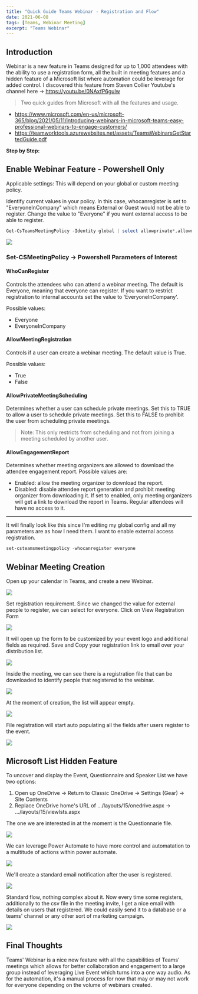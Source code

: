 ```yaml
---
title: "Quick Guide Teams Webinar - Registration and Flow"
date: 2021-06-08
tags: [Teams, Webinar Meeting]
excerpt: "Teams Webinar"
---
```


## Introduction

Webinar is a new feature in Teams designed for up to 1,000 attendees with the ability to use a registration form, all the built in meeting features and a hidden feature of a Microsoft list where automation could be leverage for added control. I discovered this feature from Steven Collier Youtube's channel here -> <https://youtu.be/0NAxfP6gulw>

> Two quick guides from Microsoft with all the features and usage.

- <https://www.microsoft.com/en-us/microsoft-365/blog/2021/05/11/introducing-webinars-in-microsoft-teams-easy-professional-webinars-to-engage-customers/>
- <https://teamworktools.azurewebsites.net/assets/TeamsWebinarsGetStartedGuide.pdf>

**Step by Step:**

## Enable Webinar Feature - Powershell Only

Applicable settings: This will depend on your global or custom meeting policy.

Identify current values in your policy. In this case, whocanregister is set to "EveryoneInCompany" which means External or Guest would not be able to register. Change the value to "Everyone" if you want external access to be able to register.

```powershell
Get-CsTeamsMeetingPolicy -Identity global | select allowprivate*,allowmeetingreg*,allowengage*,who* | fl
```

![](images/GetTeamsMeetingPolicy.png)

### Set-CSMeetingPolicy -> Powershell Parameters of Interest

#### WhoCanRegister

Controls the attendees who can attend a webinar meeting. The default is Everyone, meaning that everyone can register. If you want to restrict registration to internal accounts set the value to 'EveryoneInCompany'.

Possible values:

- Everyone
- EveryoneInCompany

#### AllowMeetingRegistration

Controls if a user can create a webinar meeting. The default value is True.

Possible values:

- True
- False

 #### AllowPrivateMeetingScheduling
Determines whether a user can schedule private meetings. Set this to TRUE to allow a user to schedule private meetings. Set this to FALSE to prohibit the user from scheduling private meetings.

> Note: This only restricts from scheduling and not from joining a meeting scheduled by another user.


 #### AllowEngagementReport
Determines whether meeting organizers are allowed to download the attendee engagement report. Possible values are:

- Enabled: allow the meeting organizer to download the report.
- Disabled: disable attendee report generation and prohibit meeting organizer from downloading it.
If set to enabled, only meeting organizers will get a link to download the report in Teams. Regular attendees will have no access to it.
---

It will finally look like this since I'm editing my global config and all my parameters are as how I need them. I want to enable external access registration.

```powershell
set-csteamsmeetingpolicy -whocanregister everyone
```

## Webinar Meeting Creation

Open up your calendar in Teams, and create a new Webinar.

![](images/NewWebinarMeeting.png)

Set registration requirement. Since we changed the value for external people to register, we can select for everyone. Click on View Registration Form

![](images/WebinarRequireRegistration.png)

It will open up the form to be customized by your event logo and additional fields as required. Save and Copy your registration link to email over your distribution list.

![](images/RegistrationFormCreation.png)

Inside the meeting, we can see there is a registration file that can be downloaded to identify people that registered to the webinar.

![](images/RegistrationFile.png)

At the moment of creation, the list will appear empty.

![](images/RegistrationFileEmpty.png)

File registration will start auto populating all the fields after users register to the event.

![](images/RegistrationFileParticipants.png)

## Microsoft List Hidden Feature

To uncover and display the Event, Questionnaire and Speaker List we have two options:

1. Open up OneDrive -> Return to Classic OneDrive -> Settings (Gear) -> Site Contents
2. Replace OneDrive home's URL of .../layouts/15/onedrive.aspx -> .../layouts/15/viewlsts.aspx

The one we are interested in at the moment is the Questionnarie file.

![](images/RegistrationLists.png)

We can leverage Power Automate to have more control and automatation to a multitude of actions within power automate.

![](images/WebinarListCreateaFlow.png)

We'll create a standard email notification after the user is registered.

![](images/FlowCustomizedEmail.png)

Standard flow, nothing complex about it. Now every time some registers, additionally to the csv file in the meeting invite, I get a nice email with details on users that registered. We could easily send it to a database or a teams' channel or any other sort of marketing campaign.

![](images/FlowCreated.png)

## Final Thoughts

Teams' Webinar is a nice new feature with all the capabilities of Teams' meetings which allows for better collaboration and engagement to a large group instead of leveraging Live Event which turns into a one way audio. As for the automation, it's a manual process for now that may or may not work for everyone depending on the volume of webinars created.